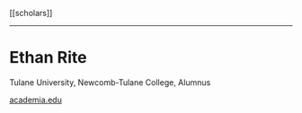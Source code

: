 [[scholars]]
***
# Ethan Rite
Tulane University,  Newcomb-Tulane College,  Alumnus

[academia.edu](https://tulane.academia.edu/EthanRite)